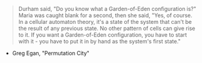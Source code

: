 > Durham said, "Do you know what a Garden-of-Eden configuration is?"
> Maria was caught blank for a second, then she said, "Yes, of course. In a cellular automaton theory, it's a state of the system that can't be the result of any previous state. No other pattern of cells can give rise to it. If you want a Garden-of-Eden configuration, you have to start with it - you have to put it in by hand as the system's first state."

- Greg Egan, "Permutation City"
